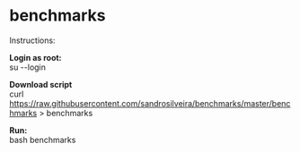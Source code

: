 # benchmarks
Instructions:

**Login as root:**<br>
su --login

**Download script**<br>
curl https://raw.githubusercontent.com/sandrosilveira/benchmarks/master/benchmarks > benchmarks

**Run:**<br>
bash benchmarks
